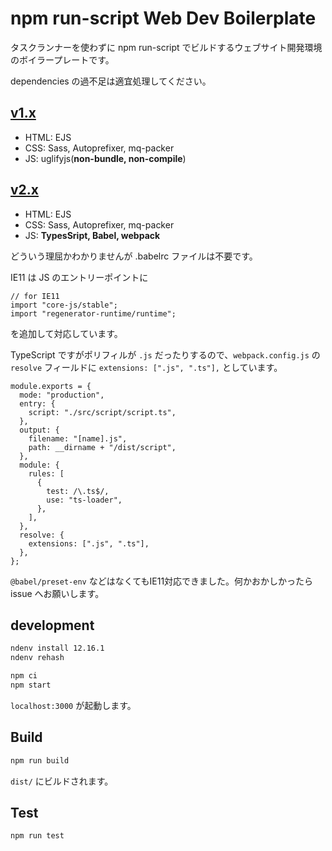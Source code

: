 # npm run-script Web Dev Boilerplate

タスクランナーを使わずに npm run-script でビルドするウェブサイト開発環境のボイラープレートです。

dependencies の過不足は適宜処理してください。

## [v1.x](../../tree/1.0.2/)

- HTML: EJS
- CSS: Sass, Autoprefixer, mq-packer
- JS: uglifyjs(**non-bundle, non-compile**)

## [v2.x](../../tree/master)

- HTML: EJS
- CSS: Sass, Autoprefixer, mq-packer
- JS: **TypesSript, Babel, webpack**

どういう理屈かわかりませんが .babelrc ファイルは不要です。

IE11 は JS のエントリーポイントに

```
// for IE11
import "core-js/stable";
import "regenerator-runtime/runtime";
```

を追加して対応しています。

TypeScript ですがポリフィルが `.js` だったりするので、`webpack.config.js` の `resolve` フィールドに `extensions: [".js", ".ts"],` としています。

```
module.exports = {
  mode: "production",
  entry: {
    script: "./src/script/script.ts",
  },
  output: {
    filename: "[name].js",
    path: __dirname + "/dist/script",
  },
  module: {
    rules: [
      {
        test: /\.ts$/,
        use: "ts-loader",
      },
    ],
  },
  resolve: {
    extensions: [".js", ".ts"],
  },
};
```

`@babel/preset-env` などはなくてもIE11対応できました。何かおかしかったら issue へお願いします。

## development

```bash
ndenv install 12.16.1
ndenv rehash
```

```bash
npm ci
npm start
```

`localhost:3000` が起動します。

## Build

```bash
npm run build
```

`dist/` にビルドされます。

## Test

```bash
npm run test
```
